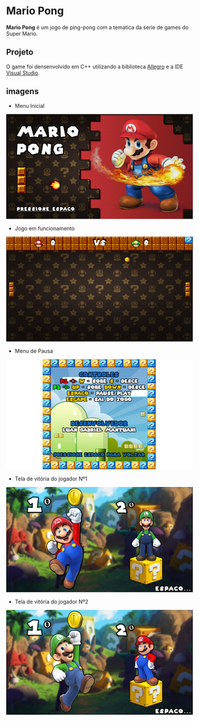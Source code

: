 # Mario Pong
**Mario Pong** é um jogo de ping-pong com a tematica da serie de games do Super Mario.
 
## Projeto
O game foi densenvolvido em C++ utilizando a biblioteca [Allegro](https://liballeg.org/) e a IDE [Visual Studio](https://visualstudio.microsoft.com/pt-br/vs/).

## imagens
- Menu Inicial
<img src="MarioPong/recursos/menu_inicial.png">

- Jogo em funcionamento
<img src="MarioPong/recursos/game.png">

- Menu de Pausa
<img src="MarioPong/recursos/menu_pausa.png">

- Tela de vitória do jogador Nº1
<img src="MarioPong/recursos/mario_vitoria.png">

- Tela de vitória do jogador Nº2
<img src="MarioPong/recursos/luigi_vitoria.png">
